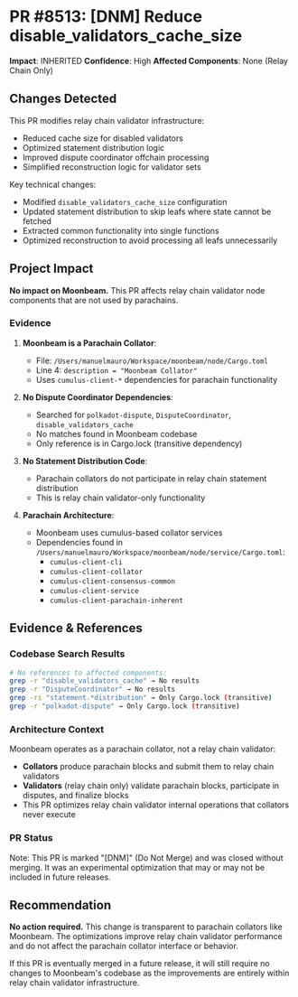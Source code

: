 # PR #8513: [DNM] Reduce disable_validators_cache_size

**Impact**: INHERITED
**Confidence**: High
**Affected Components**: None (Relay Chain Only)

## Changes Detected

This PR modifies relay chain validator infrastructure:
- Reduced cache size for disabled validators
- Optimized statement distribution logic
- Improved dispute coordinator offchain processing
- Simplified reconstruction logic for validator sets

Key technical changes:
- Modified `disable_validators_cache_size` configuration
- Updated statement distribution to skip leafs where state cannot be fetched
- Extracted common functionality into single functions
- Optimized reconstruction to avoid processing all leafs unnecessarily

## Project Impact

**No impact on Moonbeam.** This PR affects relay chain validator node components that are not used by parachains.

### Evidence

1. **Moonbeam is a Parachain Collator**:
   - File: `/Users/manuelmauro/Workspace/moonbeam/node/Cargo.toml`
   - Line 4: `description = "Moonbeam Collator"`
   - Uses `cumulus-client-*` dependencies for parachain functionality

2. **No Dispute Coordinator Dependencies**:
   - Searched for `polkadot-dispute`, `DisputeCoordinator`, `disable_validators_cache`
   - No matches found in Moonbeam codebase
   - Only reference is in Cargo.lock (transitive dependency)

3. **No Statement Distribution Code**:
   - Parachain collators do not participate in relay chain statement distribution
   - This is relay chain validator-only functionality

4. **Parachain Architecture**:
   - Moonbeam uses cumulus-based collator services
   - Dependencies found in `/Users/manuelmauro/Workspace/moonbeam/node/service/Cargo.toml`:
     - `cumulus-client-cli`
     - `cumulus-client-collator`
     - `cumulus-client-consensus-common`
     - `cumulus-client-service`
     - `cumulus-client-parachain-inherent`

## Evidence & References

### Codebase Search Results

```bash
# No references to affected components:
grep -r "disable_validators_cache" → No results
grep -r "DisputeCoordinator" → No results
grep -ri "statement.*distribution" → Only Cargo.lock (transitive)
grep -r "polkadot-dispute" → Only Cargo.lock (transitive)
```

### Architecture Context

Moonbeam operates as a parachain collator, not a relay chain validator:
- **Collators** produce parachain blocks and submit them to relay chain validators
- **Validators** (relay chain only) validate parachain blocks, participate in disputes, and finalize blocks
- This PR optimizes relay chain validator internal operations that collators never execute

### PR Status

Note: This PR is marked "[DNM]" (Do Not Merge) and was closed without merging. It was an experimental optimization that may or may not be included in future releases.

## Recommendation

**No action required.** This change is transparent to parachain collators like Moonbeam. The optimizations improve relay chain validator performance and do not affect the parachain collator interface or behavior.

If this PR is eventually merged in a future release, it will still require no changes to Moonbeam's codebase as the improvements are entirely within relay chain validator infrastructure.
